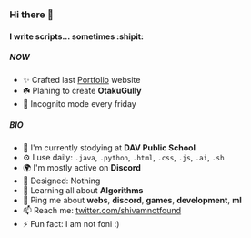 ### Hi there :wave:

#### I write scripts... sometimes :shipit:

##### NOW

- ✨ Crafted last [Portfolio](https://shivamkun.github.io) website
- ☘️ Planing to create **OtakuGully**
- 🍑 Incognito mode every friday

##### BIO

- 🏢 I'm currently stodying at **DAV Public School**
- ⚙️ I use daily: `.java`, `.python`, `.html`, `.css`, `.js`, `.ai`, `.sh`
- 🌍 I'm mostly active on **Discord**
- 💅 Designed: Nothing
- 🌱 Learning all about **Algorithms**
- 💬 Ping me about **webs**, **discord**, **games**, **development**, **ml**
- 📫 Reach me: [twitter.com/shivamnotfound](https://twitter.com/shivamnotfound)
- ⚡️ Fun fact: I am not foni :)
